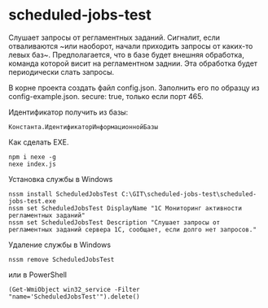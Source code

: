 # scheduled-jobs-test
Слушает запросы от регламентных заданий. Сигналит, если отваливаются ~или наоборот, начали приходить запросы от каких-то левых баз~.
Предполагается, что в базе будет внешняя обработка, команда которой висит на регламентном заднии. Эта обработка будет периодически слать запросы.

В корне проекта создать файл config.json. Заполнить его по образцу из config-example.json.
secure: true, только если порт 465.

Идентификатор получить из базы:
```
Константа.ИдентификаторИнформационнойБазы
```

Как сделать EXE.
```
npm i nexe -g
nexe index.js
```

Установка службы в Windows
```
nssm install ScheduledJobsTest C:\GIT\scheduled-jobs-test\scheduled-jobs-test.exe
nssm set ScheduledJobsTest DisplayName "1C Мониторинг активности регламентных заданий"
nssm set ScheduledJobsTest Description "Слушает запросы от регламентных заданий сервера 1С, сообщает, если долго нет запросов."
```

Удаление службы в Windows
```
nssm remove ScheduledJobsTest
```
или в PowerShell
```
(Get-WmiObject win32_service -Filter "name='ScheduledJobsTest'").delete()
```
